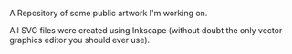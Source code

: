 A Repository of some public artwork I'm working on.

All SVG files were created using Inkscape (without doubt the only vector
graphics editor you should ever use).
